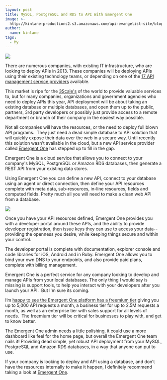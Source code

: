 ```yaml
---
layout: post
title: MySQL, PostgreSQL and RDS to API With Emergent One
image: >-
  http://kinlane-productions2.s3.amazonaws.com/api-evangelist-site/blog/emergent-one-logo-horizontal.png
author:
  name: kinlane
tags:
  - My
---
```

[![](https://s3.amazonaws.com/kinlane-productions2/api-service-providers/emergent-one/emergent-one-logo-horizontal.png)](http://www.emergentone.com/)

There are numerous companies, with existing IT infrastructure, who are looking to deploy APIs in 2013. These companies will be deploying APIs using their existing technology teams, or depending on one of the [17 API management service providers](/serviceproviders/) available.

This market is ripe for the [3Scale's](http://3scale.net "3Scale") of the world to provide valuable services to, but for many companies, organizations and government agencies who need to deploy APIs this year, API deployment will be about taking an existing database or multiple databases, and open them up to the public, partners, 3rd party developers or possibly just provide access to a remote department or branch of their company in the easiest way possible.

Not all companies will have the resources, or the need to deploy full blown API programs.  They just need a dead simple database to API solution that will quickly expose their data over the web in a secure way. Until recently this solution wasn’t available in the cloud, but a new API service provider called [Emergent One](http://www.emergentone.com/) has stepped up to fill in the gap.

Emergent One is a cloud service that allows you to connect to your company's MySQL, PostgreSQL or Amazon RDS databases, then generate a REST API from your existing data stores.

Using Emergent One you can define a new API, connect to your database using an agent or direct connection, then define your API resources complete with meta data, sub-resources, in-line resources, fields and computed fields. Pretty much all you will need to make a clean web API from a database.

[![](https://s3.amazonaws.com/kinlane-productions2/api-service-providers/emergent-one/emergent-one-api-resources-from-database.png)](http://www.emergentone.com/)

Once you have your API resources defined, Emergent One provides you with a developer portal around these APIs, and the ability to provide developer registration, then issue keys they can use to access your data--providing the openness you desire, while keeping things secure and within your control.

The developer portal is complete with documentation, explorer console and code libraries for iOS, Android and in Ruby. Emergent One allows you to bind your own DNS to your endpoints, and also provide paid plans, complete with billing management.

Emergent One is a perfect service for any company looking to develop and manage APIs from your local databases. The only thing I would say is missing is support tools, to help you interact with your developers after you launch your API.  But I'm sure its coming.

I’m [happy to see the Emergent One platform has a freemium tier](http://apievangelist.com/2013/01/17/api-management-platform-emergent-one-launches-free-tier/) giving you up to 5,000 API requests a month, a business tier for up to 2.5M requests a month, as well as an enterprise tier with sales support for all levels of needs.  The freemium tier will be critical for businesses to play with, and get to know better.

The Emergent One admin needs a little polishing, it could use a more dashboard like feel for the home page, but overall the Emergent One team nails it! Providing dead simple, yet robust API deployment from your MySQL, PostgreSQL and Amazon RDS databases, in a way that anyone can put to use.

If your company is looking to deploy and API using a database, and don’t have the resources internally to make it happen, I definitely recommend taking a look at [Emergent One](http://www.emergentone.com/).